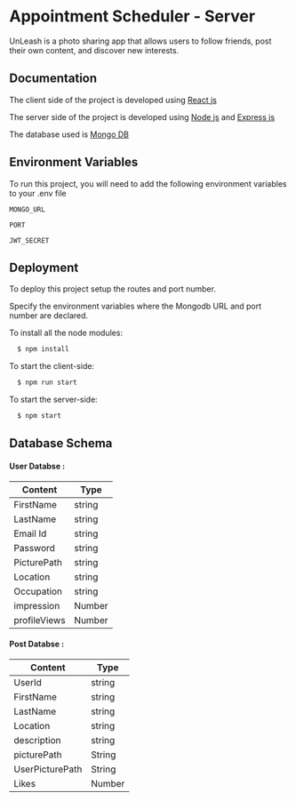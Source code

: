 
# Appointment Scheduler - Server

UnLeash is a photo sharing app that allows users to follow friends, post their own content, and discover new interests. 





## Documentation

The client side of the project is developed using [React js](https://legacy.reactjs.org/docs/getting-started.html)

The server side of the project is developed using [Node js](https://nodejs.org/en/docs) and [Express js](https://expressjs.com/)

The database used is [Mongo DB](https://www.mongodb.com/)



## Environment Variables

To run this project, you will need to add the following environment variables to your .env file

`MONGO_URL`

`PORT`

`JWT_SECRET`


## Deployment

To deploy this project setup the routes and port number.

Specify the environment variables where the Mongodb URL and port number are declared.

To install all the node modules: 

```bash
  $ npm install
```

To start the client-side: 

```bash
  $ npm run start
```
To start the server-side: 

```bash
  $ npm start
```





## Database Schema

#### User Databse :

| Content             | Type                                                                |
| ----------------- | ------------------------------------------------------------------ |
| FirstName | string |
| LastName | string |
| Email Id | string |
| Password | string |
| PicturePath | string |
| Location | string |
| Occupation | string |
| impression | Number |
| profileViews | Number |



#### Post Databse :

| Content             | Type                                                                |
| ----------------- | ------------------------------------------------------------------ |
| UserId | string |
| FirstName | string |
| LastName | string |
| Location | string |
| description | string |
| picturePath | String |
| UserPicturePath | String |
| Likes | Number |



